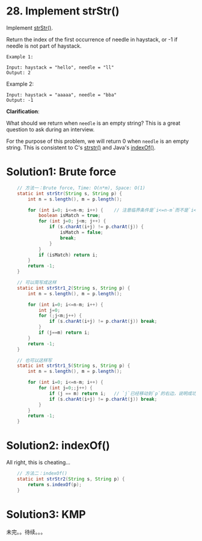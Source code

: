 # 28. Implement strStr()

Implement [strStr()](http://www.cplusplus.com/reference/cstring/strstr/).

Return the index of the first occurrence of needle in haystack, or -1 if needle is not part of haystack.

```
Example 1:

Input: haystack = "hello", needle = "ll"
Output: 2
```

Example 2:

```
Input: haystack = "aaaaa", needle = "bba"
Output: -1
```

**Clarification**:

What should we return when `needle` is an empty string? This is a great question to ask during an interview.

For the purpose of this problem, we will return 0 when `needle` is an empty string. This is consistent to C's [strstr()](http://www.cplusplus.com/reference/cstring/strstr/) and Java's [indexOf()](https://docs.oracle.com/javase/7/docs/api/java/lang/String.html#indexOf(java.lang.String)).

# Solution1: Brute force

```java
    // 方法一：Brute force, Time: O(n*m), Space: O(1)
    static int strStr(String s, String p) {
        int n = s.length(), m = p.length();

        for (int i=0; i<=n-m; i++) {    // 注意临界条件是`i<=n-m`而不是`i<n-m`
            boolean isMatch = true;
            for (int j=0; j<m; j++) {
                if (s.charAt(i+j) != p.charAt(j)) {
                    isMatch = false;
                    break;
                }
            }
            if (isMatch) return i;
        }
        return -1;
    }

    // 可以简写成这样
    static int strStr1_2(String s, String p) {
        int n = s.length(), m = p.length();

        for (int i=0; i<=n-m; i++) {
            int j=0;
            for (;j<m;j++) {
                if (s.charAt(i+j) != p.charAt(j)) break;
            }
            if (j==m) return i;
        }
        return -1;
    }

    // 也可以这样写
    static int strStr1_5(String s, String p) {
        int n = s.length(), m = p.length();

        for (int i=0; i<=n-m; i++) {
            for (int j=0;;j++) {
                if (j == m) return i;   // `j`已经移动到`p`的右边，说明成功匹配，`i`即为所求
                if (s.charAt(i+j) != p.charAt(j)) break;
            }
        }
        return -1;
    }
```

# Solution2: indexOf()

All right, this is cheating...

```java
    // 方法二：indexOf()
    static int strStr2(String s, String p) {
        return s.indexOf(p);
    }
```

# Solution3: KMP

未完。。待续。。。